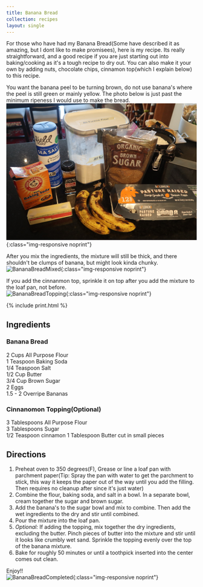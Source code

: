 ```yaml
---
title: Banana Bread
collection: recipes
layout: single
---
```


For those who have had my Banana Bread(Some have described it as amazing, but I dont like to make promisees), here is my recipe.  Its really straightforward, and a good recipe if you are just starting out into baking/cooking as it's a tough recipe to dry out.  You can also make it your own by adding nuts, chocolate chips, cinnamon top(which I explain below) to this recipe.  

You want the banana peel to be turning brown, do not use banana's where the peel is still green or mainly yellow.  The photo below is just past the minimum ripeness I would use to make the bread.  
![BananaBreadIngredients](/assets/img/BananaBreadIngredients.JPG){:class="img-responsive noprint"}

After you mix the ingredients, the mixture will still be thick, and there shouldn't be clumps of banana, but might look kinda chunky.  
![BananaBreadMixed](/assets/img/BananaBreadMixed.JPG){:class="img-responsive noprint"}

If you add the cinnanmon top, sprinkle it on top after you add the mixture to the loaf pan, not before.  
![BananaBreadTopping](/assets/img/BananaBreadTopping.JPG){:class="img-responsive noprint"}

{% include print.html %}

## Ingredients  
### Banana Bread  
2 Cups All Purpose Flour  
1 Teaspoon Baking Soda  
1/4 Teaspoon Salt  
1/2 Cup Butter  
3/4 Cup Brown Sugar  
2 Eggs  
1.5 - 2 Overripe Bananas  

### Cinnanomon Topping(Optional)  
3 Tablespoons All Purpose Flour  
3 Tablespoons Sugar  
1/2 Teaspoon cinnamon
1 Tablespoon Butter cut in small pieces

## Directions  
1. Preheat oven to 350 degrees(F), Grease or line a loaf pan with parchment paper(Tip: Spray the pan with water to get the parchment to stick, this way it keeps the paper out of the way until you add the filling.  Then requires no cleanup after since it's just water)  
2. Combine the flour, baking soda, and salt in a bowl.  In a separate bowl, cream together the sugar and brown sugar.  
3. Add the banana's to the sugar bowl and mix to combine.  Then add the wet ingredients to the dry and stir until combined.  
4. Pour the mixture into the loaf pan.  
5. *Optional:* If adding the topping, mix together the dry ingredients, excluding the butter.  Pinch pieces of butter into the mixture and stir until it looks like crumbly wet sand.  Sprinkle the topping evenly over the top of the banana mixture.
6. Bake for roughly 50 minutes or until a toothpick inserted into the center comes out clean.  

Enjoy!!  
![BananaBreadCompleted](/assets/img/BananaBreadCompleted.JPG){:class="img-responsive noprint"}
